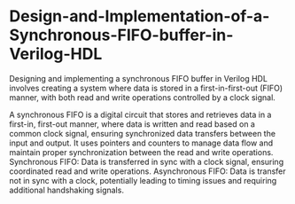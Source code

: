 # Design-and-Implementation-of-a-Synchronous-FIFO-buffer-in-Verilog-HDL

Designing and implementing a synchronous FIFO buffer in Verilog HDL involves creating a system where data is stored in a first-in-first-out (FIFO) manner, with both read and write operations controlled by a clock signal.


A synchronous FIFO is a digital circuit that stores and retrieves data in a first-in, first-out manner, where data is written and read based on a common clock signal, ensuring synchronized data transfers between the input and output.
It uses pointers and counters to manage data flow and maintain proper synchronization between the read and write operations.
Synchronous FIFO: Data is transferred in sync with a clock signal, ensuring coordinated read and write operations.
Asynchronous FIFO: Data is transfer not in sync with a clock, potentially leading to timing issues and requiring additional handshaking signals.

